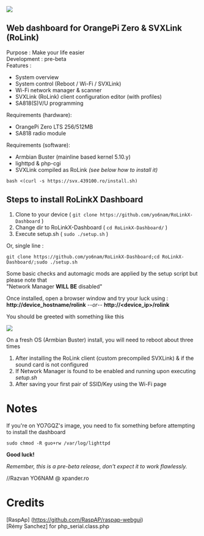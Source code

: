 ![](https://i.imgur.com/qJcJAua.jpg) 
## Web dashboard for OrangePi Zero & SVXLink (RoLink)
 
Purpose : Make your life easier<br>
Development : pre-beta<br>
Features :
- System overview
- System control (Reboot / Wi-Fi / SVXLink)
- Wi-Fi network manager & scanner
- SVXLink (RoLink) client configuration editor (with profiles)
- SA818(S)V/U programming

Requirements (hardware):<br>
- OrangePi Zero LTS 256/512MB
- SA818 radio module

Requirements (software):<br>
- Armbian Buster (mainline based kernel 5.10.y)
- lighttpd & php-cgi
- SVXLink compiled as RoLink *(see below how to install it)*
```
bash <(curl -s https://svx.439100.ro/install.sh)
```

## Steps to install RoLinkX Dashboard
 1. Clone to your device ( `git clone https://github.com/yo6nam/RoLinkX-Dashboard` )
 2. Change dir to RoLinkX-Dashboard ( `cd RoLinkX-Dashboard/` )
 3. Execute setup.sh ( `sudo ./setup.sh` )<br>

Or, single line : 
```
git clone https://github.com/yo6nam/RoLinkX-Dashboard;cd RoLinkX-Dashboard/;sudo ./setup.sh
```
 
 Some basic checks and automagic mods are applied by the setup script but please note that<br>
 "Network Manager **WILL BE** disabled"  
 
 Once installed, open a browser window and try your luck using :<br>
 **http://device_hostname/rolink**    --*or*--    **http://<device_ip>/rolink**
 
 You should be greeted with something like this
 
 ![](https://i.imgur.com/gZzvBKv.png) 
 
 On a fresh OS (Armbian Buster) install, you will need to reboot about three times
 1. After installing the RoLink client (custom precompiled SVXLink) & if the sound card is not configured
 2. If Network Manager is found to be enabled and running upon executing *setup.sh*
 3. After saving your first pair of SSID/Key using the Wi-Fi page

# Notes
If you're on YO7GQZ's image, you need to fix something before attempting to install the dashboard  
```
sudo chmod -R guo+rw /var/log/lighttpd
```

**Good luck!**

*Remember, this is a pre-beta release, don't expect it to work flawlessly.*
 
//Razvan YO6NAM @ xpander.ro
 
 # Credits
[RaspAp] (https://github.com/RaspAP/raspap-webgui)  
[Rémy Sanchez] for php_serial.class.php
